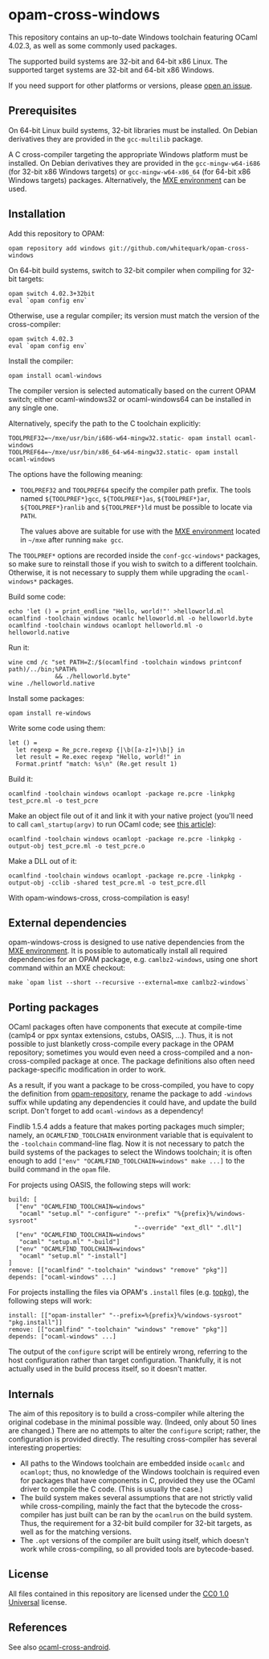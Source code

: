 opam-cross-windows
==================

This repository contains an up-to-date Windows toolchain featuring OCaml 4.02.3, as well as some commonly used packages.

The supported build systems are 32-bit and 64-bit x86 Linux. The supported target systems are 32-bit and 64-bit x86 Windows.

If you need support for other platforms or versions, please [open an issue](https://github.com/whitequark/opam-cross-windows/issues).

Prerequisites
-------------

On 64-bit Linux build systems, 32-bit libraries must be installed. On Debian derivatives they are provided in the `gcc-multilib` package.

A C cross-compiler targeting the appropriate Windows platform must be installed. On Debian derivatives they are provided in the `gcc-mingw-w64-i686` (for 32-bit x86 Windows targets) or `gcc-mingw-w64-x86_64` (for 64-bit x86 Windows targets) packages. Alternatively, the [MXE environment](http://mxe.cc) can be used.

Installation
------------

Add this repository to OPAM:

    opam repository add windows git://github.com/whitequark/opam-cross-windows

On 64-bit build systems, switch to 32-bit compiler when compiling for 32-bit targets:

    opam switch 4.02.3+32bit
    eval `opam config env`

Otherwise, use a regular compiler; its version must match the version of the cross-compiler:

    opam switch 4.02.3
    eval `opam config env`

Install the compiler:

    opam install ocaml-windows

The compiler version is selected automatically based on the current OPAM switch;
either ocaml-windows32 or ocaml-windows64 can be installed in any single one.

Alternatively, specify the path to the C toolchain explicitly:

    TOOLPREF32=~/mxe/usr/bin/i686-w64-mingw32.static- opam install ocaml-windows
    TOOLPREF64=~/mxe/usr/bin/x86_64-w64-mingw32.static- opam install ocaml-windows

The options have the following meaning:

  * `TOOLPREF32` and `TOOLPREF64` specify the compiler path prefix. The tools named `${TOOLPREF*}gcc`, `${TOOLPREF*}as`, `${TOOLPREF*}ar`, `${TOOLPREF*}ranlib` and `${TOOLPREF*}ld` must be possible to locate via `PATH`.

    The values above are suitable for use with the [MXE environment](http://mxe.cc) located in `~/mxe` after running `make gcc`.

The `TOOLPREF*` options are recorded inside the `conf-gcc-windows*` packages, so make sure to reinstall those if you wish to switch to a different toolchain. Otherwise, it is not necessary to supply them while upgrading the `ocaml-windows*` packages.

Build some code:

    echo 'let () = print_endline "Hello, world!"' >helloworld.ml
    ocamlfind -toolchain windows ocamlc helloworld.ml -o helloworld.byte
    ocamlfind -toolchain windows ocamlopt helloworld.ml -o helloworld.native

Run it:

    wine cmd /c "set PATH=Z:/$(ocamlfind -toolchain windows printconf path)/../bin;%PATH%
                 && ./helloworld.byte"
    wine ./helloworld.native

Install some packages:

    opam install re-windows

Write some code using them:

    let () =
      let regexp = Re_pcre.regexp {|\b([a-z]+)\b|} in
      let result = Re.exec regexp "Hello, world!" in
      Format.printf "match: %s\n" (Re.get result 1)

Build it:

    ocamlfind -toolchain windows ocamlopt -package re.pcre -linkpkg test_pcre.ml -o test_pcre

Make an object file out of it and link it with your native project (you'll need to call `caml_startup(argv)` to run OCaml code; see [this article](http://www.mega-nerd.com/erikd/Blog/CodeHacking/Ocaml/calling_ocaml.html)):

    ocamlfind -toolchain windows ocamlopt -package re.pcre -linkpkg -output-obj test_pcre.ml -o test_pcre.o

Make a DLL out of it:

    ocamlfind -toolchain windows ocamlopt -package re.pcre -linkpkg -output-obj -cclib -shared test_pcre.ml -o test_pcre.dll

With opam-windows-cross, cross-compilation is easy!

External dependencies
---------------------

opam-windows-cross is designed to use native dependencies from the [MXE environment](http://mxe.cc). It is possible to automatically install all required dependencies for an OPAM package, e.g. `camlbz2-windows`, using one short command within an MXE checkout:

    make `opam list --short --recursive --external=mxe camlbz2-windows`

Porting packages
----------------

OCaml packages often have components that execute at compile-time (camlp4 or ppx syntax extensions, cstubs, OASIS, ...). Thus, it is not possible to just blanketly cross-compile every package in the OPAM repository; sometimes you would even need a cross-compiled and a non-cross-compiled package at once. The package definitions also often need package-specific modification in order to work.

As a result, if you want a package to be cross-compiled, you have to copy the definition from [opam-repository](https://github.com/ocaml/opam-repository), rename the package to add `-windows` suffix while updating any dependencies it could have, and update the build script. Don't forget to add `ocaml-windows` as a dependency!

Findlib 1.5.4 adds a feature that makes porting packages much simpler; namely, an `OCAMLFIND_TOOLCHAIN` environment variable that is equivalent to the `-toolchain` command-line flag. Now it is not necessary to patch the build systems of the packages to select the Windows toolchain; it is often enough to add `["env" "OCAMLFIND_TOOLCHAIN=windows" make ...]` to the build command in the `opam` file.

For projects using OASIS, the following steps will work:

    build: [
      ["env" "OCAMLFIND_TOOLCHAIN=windows"
       "ocaml" "setup.ml" "-configure" "--prefix" "%{prefix}%/windows-sysroot"
                                       "--override" "ext_dll" ".dll"]
      ["env" "OCAMLFIND_TOOLCHAIN=windows"
       "ocaml" "setup.ml" "-build"]
      ["env" "OCAMLFIND_TOOLCHAIN=windows"
       "ocaml" "setup.ml" "-install"]
    ]
    remove: [["ocamlfind" "-toolchain" "windows" "remove" "pkg"]]
    depends: ["ocaml-windows" ...]

For projects installing the files via OPAM's `.install` files (e.g. [topkg](https://github.com/dbuenzli/topkg)), the following steps will work:

    install: [["opam-installer" "--prefix=%{prefix}%/windows-sysroot" "pkg.install"]]
    remove: [["ocamlfind" "-toolchain" "windows" "remove" "pkg"]]
    depends: ["ocaml-windows" ...]

The output of the `configure` script will be entirely wrong, referring to the host configuration rather than target configuration. Thankfully, it is not actually used in the build process itself, so it doesn't matter.

Internals
---------

The aim of this repository is to build a cross-compiler while altering the original codebase in the minimal possible way. (Indeed, only about 50 lines are changed.) There are no attempts to alter the `configure` script; rather, the configuration is provided directly. The resulting cross-compiler has several interesting properties:

  * All paths to the Windows toolchain are embedded inside `ocamlc` and `ocamlopt`; thus, no knowledge of the Windows toolchain is required even for packages that have components in C, provided they use the OCaml driver to compile the C code. (This is usually the case.)
  * The build system makes several assumptions that are not strictly valid while cross-compiling, mainly the fact that the bytecode the cross-compiler has just built can be ran by the `ocamlrun` on the build system. Thus, the requirement for a 32-bit build compiler for 32-bit targets, as well as for the matching versions.
  * The `.opt` versions of the compiler are built using itself, which doesn't work while cross-compiling, so all provided tools are bytecode-based.

License
-------

All files contained in this repository are licensed under the [CC0 1.0 Universal](https://creativecommons.org/publicdomain/zero/1.0/) license.

References
----------

See also [ocaml-cross-android](https://github.com/whitequark/ocaml-cross-android).
